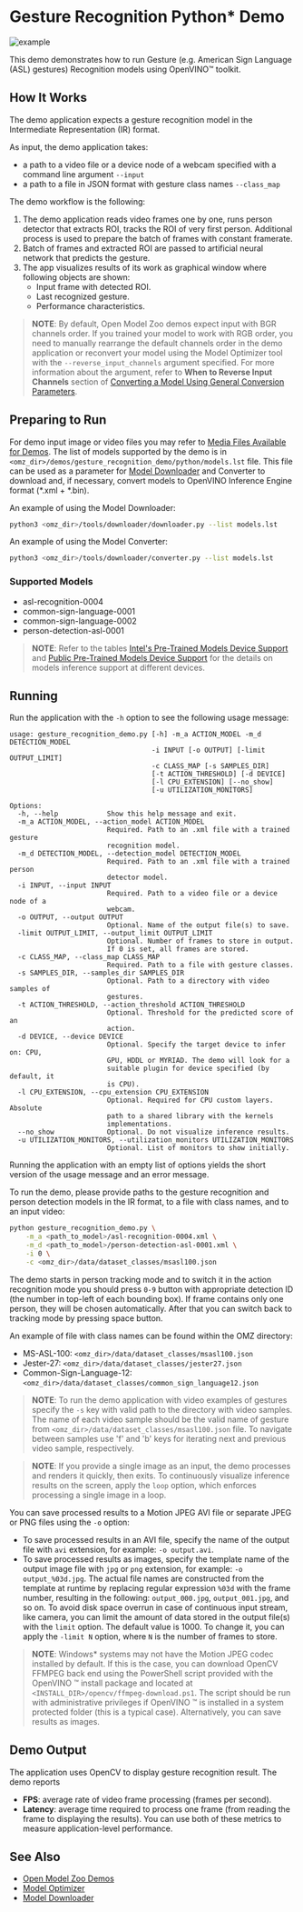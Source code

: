 # Gesture Recognition Python\* Demo

![example](./gesture_recognition.gif)

This demo demonstrates how to run Gesture (e.g. American Sign Language (ASL) gestures) Recognition models using OpenVINO&trade; toolkit.

## How It Works

The demo application expects a gesture recognition model in the Intermediate Representation (IR) format.

As input, the demo application takes:

* a path to a video file or a device node of a webcam specified with a command line argument `--input`
* a path to a file in JSON format with gesture class names `--class_map`

The demo workflow is the following:

1. The demo application reads video frames one by one, runs person detector that extracts ROI, tracks the ROI of very first person. Additional process is used to prepare the batch of frames with constant framerate.
2. Batch of frames and extracted ROI are passed to artificial neural network that predicts the gesture.
3. The app visualizes results of its work as graphical window where following objects are shown:
    - Input frame with detected ROI.
    - Last recognized gesture.
    - Performance characteristics.

> **NOTE**: By default, Open Model Zoo demos expect input with BGR channels order. If you trained your model to work with RGB order, you need to manually rearrange the default channels order in the demo application or reconvert your model using the Model Optimizer tool with the `--reverse_input_channels` argument specified. For more information about the argument, refer to **When to Reverse Input Channels** section of [Converting a Model Using General Conversion Parameters](https://docs.openvinotoolkit.org/latest/_docs_MO_DG_prepare_model_convert_model_Converting_Model_General.html).

## Preparing to Run

For demo input image or video files you may refer to [Media Files Available for Demos](../../README.md#Media-Files-Available-for-Demos).
The list of models supported by the demo is in `<omz_dir>/demos/gesture_recognition_demo/python/models.lst` file.
This file can be used as a parameter for [Model Downloader](../../../tools/downloader/README.md) and Converter to download and, if necessary, convert models to OpenVINO Inference Engine format (\*.xml + \*.bin).

An example of using the Model Downloader:

```sh
python3 <omz_dir>/tools/downloader/downloader.py --list models.lst
```

An example of using the Model Converter:

```sh
python3 <omz_dir>/tools/downloader/converter.py --list models.lst
```

### Supported Models

* asl-recognition-0004
* common-sign-language-0001
* common-sign-language-0002
* person-detection-asl-0001

> **NOTE**: Refer to the tables [Intel's Pre-Trained Models Device Support](../../../models/intel/device_support.md) and [Public Pre-Trained Models Device Support](../../../models/public/device_support.md) for the details on models inference support at different devices.

## Running

Run the application with the `-h` option to see the following usage message:

```
usage: gesture_recognition_demo.py [-h] -m_a ACTION_MODEL -m_d DETECTION_MODEL
                                   -i INPUT [-o OUTPUT] [-limit OUTPUT_LIMIT]
                                   -c CLASS_MAP [-s SAMPLES_DIR]
                                   [-t ACTION_THRESHOLD] [-d DEVICE]
                                   [-l CPU_EXTENSION] [--no_show]
                                   [-u UTILIZATION_MONITORS]

Options:
  -h, --help            Show this help message and exit.
  -m_a ACTION_MODEL, --action_model ACTION_MODEL
                        Required. Path to an .xml file with a trained gesture
                        recognition model.
  -m_d DETECTION_MODEL, --detection_model DETECTION_MODEL
                        Required. Path to an .xml file with a trained person
                        detector model.
  -i INPUT, --input INPUT
                        Required. Path to a video file or a device node of a
                        webcam.
  -o OUTPUT, --output OUTPUT
                        Optional. Name of the output file(s) to save.
  -limit OUTPUT_LIMIT, --output_limit OUTPUT_LIMIT
                        Optional. Number of frames to store in output.
                        If 0 is set, all frames are stored.
  -c CLASS_MAP, --class_map CLASS_MAP
                        Required. Path to a file with gesture classes.
  -s SAMPLES_DIR, --samples_dir SAMPLES_DIR
                        Optional. Path to a directory with video samples of
                        gestures.
  -t ACTION_THRESHOLD, --action_threshold ACTION_THRESHOLD
                        Optional. Threshold for the predicted score of an
                        action.
  -d DEVICE, --device DEVICE
                        Optional. Specify the target device to infer on: CPU,
                        GPU, HDDL or MYRIAD. The demo will look for a
                        suitable plugin for device specified (by default, it
                        is CPU).
  -l CPU_EXTENSION, --cpu_extension CPU_EXTENSION
                        Optional. Required for CPU custom layers. Absolute
                        path to a shared library with the kernels
                        implementations.
  --no_show             Optional. Do not visualize inference results.
  -u UTILIZATION_MONITORS, --utilization_monitors UTILIZATION_MONITORS
                        Optional. List of monitors to show initially.
```

Running the application with an empty list of options yields the short version of the usage message and an error message.

To run the demo, please provide paths to the gesture recognition and person detection models in the IR format, to a file with class names, and to an input video:

```bash
python gesture_recognition_demo.py \
    -m_a <path_to_model>/asl-recognition-0004.xml \
    -m_d <path_to_model>/person-detection-asl-0001.xml \
    -i 0 \
    -c <omz_dir>/data/dataset_classes/msasl100.json
```

The demo starts in person tracking mode and to switch it in the action recognition mode you should press `0-9` button with appropriate detection ID (the number in top-left of each bounding box). If frame contains only one person, they will be chosen automatically. After that you can switch back to tracking mode by pressing space button.

An example of file with class names can be found within the OMZ directory:

* MS-ASL-100: `<omz_dir>/data/dataset_classes/msasl100.json`
* Jester-27: `<omz_dir>/data/dataset_classes/jester27.json`
* Common-Sign-Language-12: `<omz_dir>/data/dataset_classes/common_sign_language12.json`

> **NOTE**: To run the demo application with video examples of gestures specify the `-s` key with valid path to the directory with video samples. The name of each video sample should be the valid name of gesture from `<omz_dir>/data/dataset_classes/msasl100.json` file. To navigate between samples use 'f' and 'b' keys for iterating next and previous video sample, respectively.

>**NOTE**: If you provide a single image as an input, the demo processes and renders it quickly, then exits. To continuously visualize inference results on the screen, apply the `loop` option, which enforces processing a single image in a loop.

You can save processed results to a Motion JPEG AVI file or separate JPEG or PNG files using the `-o` option:

* To save processed results in an AVI file, specify the name of the output file with `avi` extension, for example: `-o output.avi`.
* To save processed results as images, specify the template name of the output image file with `jpg` or `png` extension, for example: `-o output_%03d.jpg`. The actual file names are constructed from the template at runtime by replacing regular expression `%03d` with the frame number, resulting in the following: `output_000.jpg`, `output_001.jpg`, and so on.
To avoid disk space overrun in case of continuous input stream, like camera, you can limit the amount of data stored in the output file(s) with the `limit` option. The default value is 1000. To change it, you can apply the `-limit N` option, where `N` is the number of frames to store.

>**NOTE**: Windows\* systems may not have the Motion JPEG codec installed by default. If this is the case, you can download OpenCV FFMPEG back end using the PowerShell script provided with the OpenVINO &trade; install package and located at `<INSTALL_DIR>/opencv/ffmpeg-download.ps1`. The script should be run with administrative privileges if OpenVINO &trade; is installed in a system protected folder (this is a typical case). Alternatively, you can save results as images.

## Demo Output

The application uses OpenCV to display gesture recognition result.
The demo reports

* **FPS**: average rate of video frame processing (frames per second).
* **Latency**: average time required to process one frame (from reading the frame to displaying the results).
You can use both of these metrics to measure application-level performance.

## See Also

* [Open Model Zoo Demos](../../README.md)
* [Model Optimizer](https://docs.openvinotoolkit.org/latest/_docs_MO_DG_Deep_Learning_Model_Optimizer_DevGuide.html)
* [Model Downloader](../../../tools/downloader/README.md)

